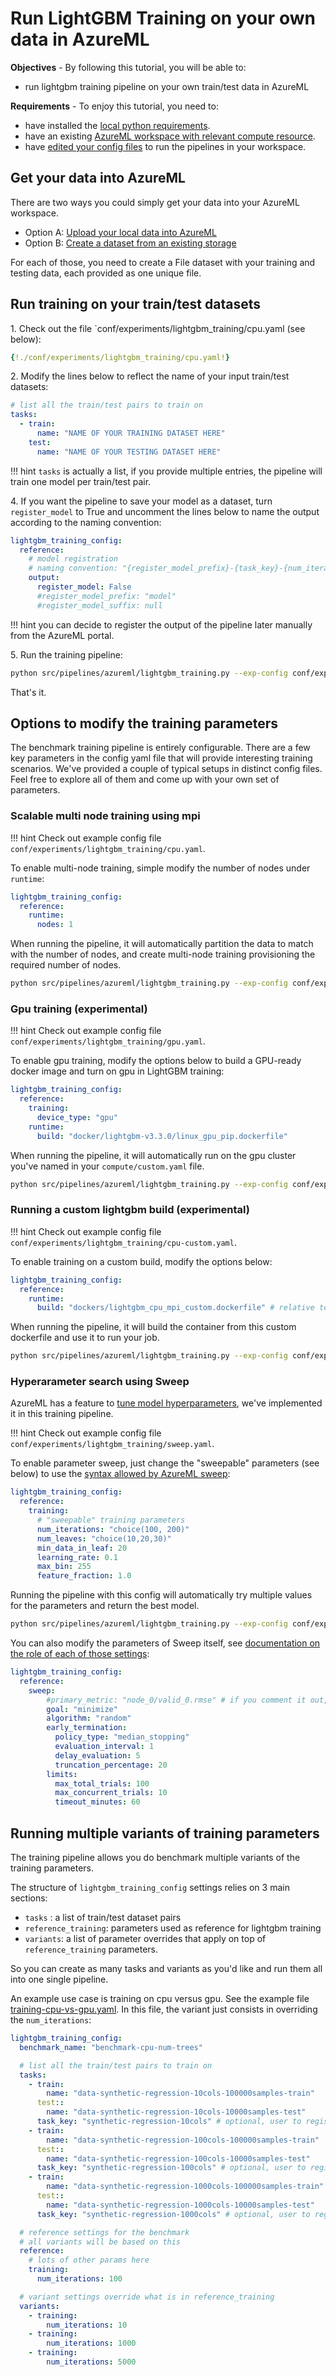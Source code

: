 # Run LightGBM Training on your own data in AzureML

**Objectives** - By following this tutorial, you will be able to:

- run lightgbm training pipeline on your own train/test data in AzureML

**Requirements** - To enjoy this tutorial, you need to:
- have installed the [local python requirements](../install.md).
- have an existing [AzureML workspace with relevant compute resource](azure-setup.md).
- have [edited your config files](local-setup.md) to run the pipelines in your workspace.

## Get your data into AzureML

There are two ways you could simply get your data into your AzureML workspace.

- Option A: [Upload your local data into AzureML](https://docs.microsoft.com/en-us/azure/machine-learning/how-to-connect-data-ui)
- Option B: [Create a dataset from an existing storage](https://docs.microsoft.com/en-us/azure/machine-learning/how-to-connect-data-ui)

For each of those, you need to create a File dataset with your training and testing data, each provided as one unique file.

## Run training on your train/test datasets

1\. Check out the file `conf/experiments/lightgbm_training/cpu.yaml (see below):

``` yaml
{!./conf/experiments/lightgbm_training/cpu.yaml!}
```

2\. Modify the lines below to reflect the name of your input train/test datasets:

```yaml
# list all the train/test pairs to train on
tasks:
  - train:
      name: "NAME OF YOUR TRAINING DATASET HERE"
    test:
      name: "NAME OF YOUR TESTING DATASET HERE"
```

!!! hint
    `tasks` is actually a list, if you provide multiple entries, the pipeline will train one model per train/test pair.

4\. If you want the pipeline to save your model as a dataset, turn `register_model` to True and uncomment the lines below to name the output according to the naming convention:

```yaml
lightgbm_training_config:
  reference:
    # model registration
    # naming convention: "{register_model_prefix}-{task_key}-{num_iterations}trees-{num_leaves}leaves-{register_model_suffix}"
    output:
      register_model: False
      #register_model_prefix: "model"
      #register_model_suffix: null
```

!!! hint
    you can decide to register the output of the pipeline later manually from the AzureML portal.

5\. Run the training pipeline:

```bash
python src/pipelines/azureml/lightgbm_training.py --exp-config conf/experiments/lightgbm_training/cpu.yaml
```

That's it.

## Options to modify the training parameters

The benchmark training pipeline is entirely configurable. There are a few key parameters in the config yaml file that will provide interesting training scenarios. We've provided a couple of typical setups in distinct config files. Feel free to explore all of them and come up with your own set of parameters.

### Scalable multi node training using mpi

!!! hint
    Check out example config file `conf/experiments/lightgbm_training/cpu.yaml`.

To enable multi-node training, simple modify the number of nodes under `runtime`:

```yaml
lightgbm_training_config:
  reference:
    runtime:
      nodes: 1
```

When running the pipeline, it will automatically partition the data to match with the number of nodes, and create multi-node training provisioning the required number of nodes.

```bash
python src/pipelines/azureml/lightgbm_training.py --exp-config conf/experiments/lightgbm_training/cpu.yaml
```

### Gpu training (experimental)

!!! hint
    Check out example config file `conf/experiments/lightgbm_training/gpu.yaml`.

To enable gpu training, modify the options below to build a GPU-ready docker image and turn on gpu in LightGBM training:

```yaml
lightgbm_training_config:
  reference:
    training:
      device_type: "gpu"
    runtime:
      build: "docker/lightgbm-v3.3.0/linux_gpu_pip.dockerfile"
```

When running the pipeline, it will automatically run on the gpu cluster you've named in your `compute/custom.yaml` file.

```bash
python src/pipelines/azureml/lightgbm_training.py --exp-config conf/experiments/lightgbm_training/gpu.yaml
```

### Running a custom lightgbm build (experimental)

!!! hint
    Check out example config file `conf/experiments/lightgbm_training/cpu-custom.yaml`.

To enable training on a custom build, modify the options below:

```yaml
lightgbm_training_config:
  reference:
    runtime:
      build: "dockers/lightgbm_cpu_mpi_custom.dockerfile" # relative to lightgbm_python folder
```

When running the pipeline, it will build the container from this custom dockerfile and use it to run your job.

```bash
python src/pipelines/azureml/lightgbm_training.py --exp-config conf/experiments/lightgbm_training/cpu-custom.yaml
```

### Hyperarameter search using Sweep

AzureML has a feature to [tune model hyperparameters](https://docs.microsoft.com/en-us/azure/machine-learning/algorithm-module-reference/tune-model-hyperparameters), we've implemented it in this training pipeline.

!!! hint
    Check out example config file `conf/experiments/lightgbm_training/sweep.yaml`.

To enable parameter sweep, just change the "sweepable" parameters (see below) to use the [syntax allowed by AzureML sweep](https://docs.microsoft.com/en-us/azure/machine-learning/how-to-tune-hyperparameters#define-the-search-space):

```yaml
lightgbm_training_config:
  reference:
    training:
      # "sweepable" training parameters
      num_iterations: "choice(100, 200)"
      num_leaves: "choice(10,20,30)"
      min_data_in_leaf: 20
      learning_rate: 0.1
      max_bin: 255
      feature_fraction: 1.0
```

Running the pipeline with this config will automatically try multiple values for the parameters and return the best model.

```bash
python src/pipelines/azureml/lightgbm_training.py --exp-config conf/experiments/lightgbm_training/sweep.yaml
```

You can also modify the parameters of Sweep itself, see [documentation on the role of each of those settings](https://docs.microsoft.com/en-us/azure/machine-learning/how-to-tune-hyperparameters):

```yaml
lightgbm_training_config:
  reference:
    sweep:
        #primary_metric: "node_0/valid_0.rmse" # if you comment it out, will use "node_0/valid_0.METRIC"
        goal: "minimize"
        algorithm: "random"
        early_termination:
          policy_type: "median_stopping"
          evaluation_interval: 1
          delay_evaluation: 5
          truncation_percentage: 20
        limits:
          max_total_trials: 100
          max_concurrent_trials: 10
          timeout_minutes: 60
```

## Running multiple variants of training parameters

The training pipeline allows you do benchmark multiple variants of the training parameters.

The structure of `lightgbm_training_config` settings relies on 3 main sections:
- `tasks` : a list of train/test dataset pairs
- `reference_training`: parameters used as reference for lightgbm training
- `variants`: a list of parameter overrides that apply on top of `reference_training` parameters.

So you can create as many tasks and variants as you'd like and run them all into one single pipeline.

An example use case is training on cpu versus gpu. See the example file [training-cpu-vs-gpu.yaml](https://github.com/microsoft/lightgbm-benchmark/tree/main/conf/experiments/benchmarks/training-cpu-num-trees.yaml). In this file, the variant just consists in overriding the `num_iterations`:

```yaml
lightgbm_training_config:
  benchmark_name: "benchmark-cpu-num-trees"

  # list all the train/test pairs to train on
  tasks:
    - train:
        name: "data-synthetic-regression-10cols-100000samples-train"
      test::
        name: "data-synthetic-regression-10cols-10000samples-test"
      task_key: "synthetic-regression-10cols" # optional, user to register outputs
    - train:
        name: "data-synthetic-regression-100cols-100000samples-train"
      test::
        name: "data-synthetic-regression-100cols-10000samples-test"
      task_key: "synthetic-regression-100cols" # optional, user to register outputs
    - train:
        name: "data-synthetic-regression-1000cols-100000samples-train"
      test::
        name: "data-synthetic-regression-1000cols-10000samples-test"
      task_key: "synthetic-regression-1000cols" # optional, user to register outputs

  # reference settings for the benchmark
  # all variants will be based on this
  reference:
    # lots of other params here
    training:
      num_iterations: 100

  # variant settings override what is in reference_training
  variants:
    - training:
        num_iterations: 10
    - training:
        num_iterations: 1000
    - training:
        num_iterations: 5000
```
